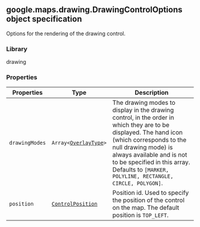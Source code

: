 <h2 id="DrawingControlOptions">
google.maps.drawing.DrawingControlOptions
object specification
</h2><p>Options for the rendering of the drawing control.</p><h3 id="devsite_header_327">Library</h3><p>drawing</p><h3 id="devsite_header_328">Properties</h3><table summary="interface DrawingControlOptions - Properties" width="100%">
<thead>
<tr><th>Properties</th>
<th>Type</th>
<th>Description</th>
</tr></thead>
<tbody>
<tr>
<td><code>drawingModes</code></td>
<td><code>Array&lt;<a href="https://github.com/amenadiel/google-maps-documentation/blob/master/docs/google.maps.drawing.OverlayType.md">OverlayType</a>&gt;</code></td>
<td>The drawing modes to display in the drawing control, in the order in which they are to be displayed. The hand icon (which corresponds to the null drawing mode) is always available and is not to be specified in this array. Defaults to <code>[MARKER, POLYLINE, RECTANGLE, CIRCLE, POLYGON]</code>.</td>
</tr>
<tr>
<td><code>position</code></td>
<td><code><a href="https://github.com/amenadiel/google-maps-documentation/blob/master/docs/google.maps.ControlPosition.md">ControlPosition</a></code></td>
<td>Position id. Used to specify the position of the control on the map. The default position is <code>TOP_LEFT</code>.</td>
</tr>
</tbody>
</table>